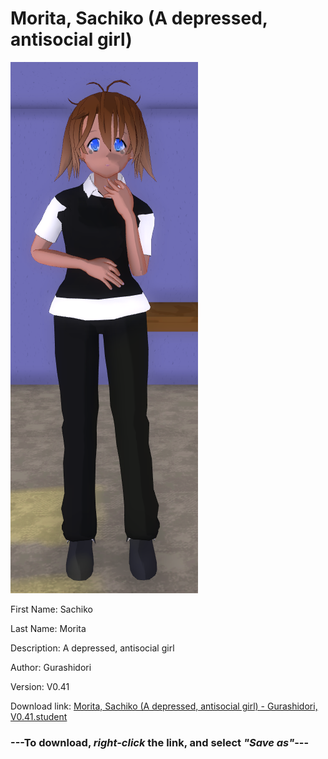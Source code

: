 # Morita, Sachiko (A depressed, antisocial girl)

<img src = "https://raw.githubusercontent.com/Arbiter1223/Daigaku-Gurashi-Custom-Students/master/Students/Files/Morita%2C%20Sachiko%20(A%20depressed%2C%20antisocial%20girl).png">

First Name: Sachiko

Last Name: Morita

Description: A depressed, antisocial girl

Author: Gurashidori

Version: V0.41

Download link: <a href="https://raw.githubusercontent.com/Arbiter1223/Daigaku-Gurashi-Custom-Students/master/Students/Files/Morita%2C%20Sachiko%20(A%20depressed%2C%20antisocial%20girl)%20-%20Gurashidori%2C%20V0.41.student">Morita, Sachiko (A depressed, antisocial girl) - Gurashidori, V0.41.student</a>

### ---**To download, _right-click_ the link, and select _"Save as"_**---
